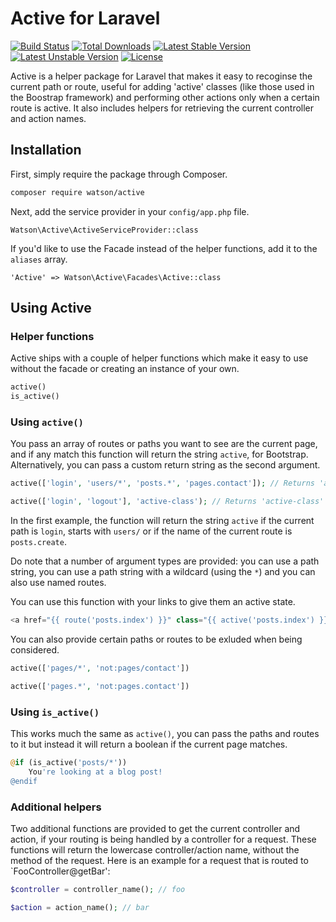 Active for Laravel
==================

[![Build Status](https://travis-ci.org/dwightwatson/active.png?branch=master)](https://travis-ci.org/dwightwatson/active)
[![Total Downloads](https://poser.pugx.org/watson/active/downloads.svg)](https://packagist.org/packages/watson/active)
[![Latest Stable Version](https://poser.pugx.org/watson/active/v/stable.svg)](https://packagist.org/packages/watson/active)
[![Latest Unstable Version](https://poser.pugx.org/watson/active/v/unstable.svg)](https://packagist.org/packages/watson/active)
[![License](https://poser.pugx.org/watson/active/license.svg)](https://packagist.org/packages/watson/active)

Active is a helper package for Laravel that makes it easy to recoginse the current path or route, useful for adding 'active' classes (like those used in the Boostrap framework) and performing other actions only when a certain route is active. It also includes helpers for retrieving the current controller and action names.

## Installation

First, simply require the package through Composer.

```sh
composer require watson/active
```

Next, add the service provider in your `config/app.php` file.

`Watson\Active\ActiveServiceProvider::class`

If you'd like to use the Facade instead of the helper functions, add it to the `aliases` array.

`'Active' => Watson\Active\Facades\Active::class`

## Using Active

### Helper functions

Active ships with a couple of helper functions which make it easy to use without the facade or creating an instance of your own.

```php
active()
is_active()
```

### Using `active()`

You pass an array of routes or paths you want to see are the current page, and if any match this function will return the string `active`, for Bootstrap. Alternatively, you can pass a custom return string as the second argument.

```php
active(['login', 'users/*', 'posts.*', 'pages.contact']); // Returns 'active' if the current route matches any path or route name.

active(['login', 'logout'], 'active-class'); // Returns 'active-class' if the current route is 'login' or 'logout'.
```

In the first example, the function will return the string `active` if the current path is `login`, starts with `users/` or if the name of the current route is `posts.create`.

Do note that a number of argument types are provided: you can use a path string, you can use a path string with a wildcard (using the `*`) and you can also use named routes.

You can use this function with your links to give them an active state.

```php
<a href="{{ route('posts.index') }}" class="{{ active('posts.index') }}">All posts</a>
```

You can also provide certain paths or routes to be exluded when being considered.

```php
active(['pages/*', 'not:pages/contact'])

active(['pages.*', 'not:pages.contact'])
```

### Using `is_active()`

This works much the same as `active()`, you can pass the paths and routes to it but instead it will return a boolean if the current page matches.

```php
@if (is_active('posts/*'))
    You're looking at a blog post!
@endif
```

### Additional helpers

Two additional functions are provided to get the current controller and action, if your routing is being handled by a controller for a request. These functions will return the lowercase controller/action name, without the method of the request. Here is an example for a request that is routed to `FooController@getBar':

```php
$controller = controller_name(); // foo

$action = action_name(); // bar
```
